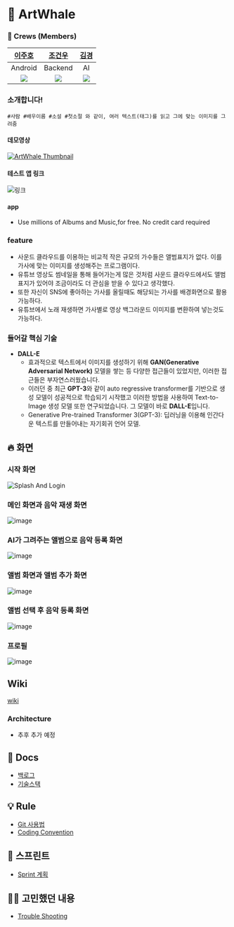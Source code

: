 # 🐳 ArtWhale

### 🙂 Crews (Members)

|[이주호](https://github.com/Zzu-h)|[조건우](https://github.com/gunwbro)|[김경](https://github.com/goldmirr)|
|:------:|:------:|:------:|
|Android|Backend|AI|
|<img src="https://avatars.githubusercontent.com/u/72387349?s=400&u=e30a4278a9a8590f0c13b6edffb305c464447c1d&v=4" />|<img src="https://avatars.githubusercontent.com/u/27036798?v=4" />|<img src="https://avatars.githubusercontent.com/u/69791751?v=4" />|

### 소개합니다!

`#사람 #배우이름 #소설 #첫소절 와 같이, 여러 텍스트(태그)를 읽고 그에 맞는 이미지를 그려줌`

#### 데모영상

[![ArtWhale Thumbnail](https://img.youtube.com/vi/OXIRyDrxv74/0.jpg)](https://youtu.be/OXIRyDrxv74)

#### 테스트 앱 링크

![링크](https://appdistribution.firebase.google.com/pub/i/65b526963dd35240)

#### app
- Use millions of Albums and Music,for free. No credit card required

### feature
- 사운드 클라우드를 이용하는 비교적 작은 규모의 가수들은 앨범표지가 없다. 이를 가사에 맞는 이미지를 생성해주는 프로그램이다.
- 유튜브 영상도 썸네일을 통해 들어가는게 많은 것처럼 사운드 클라우드에서도 앨범표지가 있어야 조금이라도 더 관심을 받을 수 있다고 생각했다.
- 또한 자신이 SNS에 좋아하는 가사를 올릴때도 해당되는 가사를 배경화면으로 활용가능하다.
- 유튜브에서 노래 재생하면 가사별로 영상 백그라운드 이미지를 변환하여 넣는것도 가능하다.

### 들어갈 핵심 기술
- **DALL-E**
    - 효과적으로 텍스트에서 이미지를 생성하기 위해 **GAN(Generative Adversarial Network)** 모델을 쌓는 등 다양한 접근들이 있었지만, 이러한 접근들은 부자연스러웠습니다.
    - 이러던 중 최근 **GPT-3**와 같이 auto regressive transformer를 기반으로 생성 모델이 성공적으로 학습되기 시작했고 이러한 방법을 사용하여 Text-to-Image 생성 모델 또한 연구되었습니다. 그 모델이 바로 **DALL-E**입니다.
    - Generative Pre-trained Transformer 3(GPT-3):  딥러닝을 이용해 인간다운 텍스트를 만들어내는 자기회귀 언어 모델.

## 🔥 화면
### 시작 화면
![Splash And Login](https://user-images.githubusercontent.com/72387349/196904527-1a18beff-d5bb-410f-a1ff-7621c6bf8b45.png)

### 메인 화면과 음악 재생 화면
![image](https://user-images.githubusercontent.com/72387349/196913136-2f717ec7-7db5-4a9d-83c3-c72a1f75d98e.png)

### AI가 그려주는 앨범으로 음악 등록 화면
![image](https://user-images.githubusercontent.com/72387349/196913980-6d8416b8-d537-4d0f-bd57-891de38210de.png)

### 앨범 화면과 앨범 추가 화면
![image](https://user-images.githubusercontent.com/72387349/196913301-96679a42-058f-4b6f-b9b8-4375a6a9a66c.png)

### 앨범 선택 후 음악 등록 화면
![image](https://user-images.githubusercontent.com/72387349/196913771-55eddeba-3406-4b15-9499-38c62fcf9cb2.png)

### 프로필
![image](https://user-images.githubusercontent.com/72387349/196914153-c51522aa-a945-474b-9ce0-76334eefd7d8.png)

## Wiki

[wiki](https://github.com/Zzu-h/ArtWhale/wiki)

### Architecture
- 추후 추가 예정

## 📖 Docs
- [백로그](https://docs.google.com/spreadsheets/d/1EWCzeyuHd38ZFyMhpaB6wYzsBp5sxYWA3xmMxVv6bCQ/edit?usp=sharing)
- [기술스택](https://github.com/Zzu-h/ArtWhale/wiki/Skill-Stack)

## 💡  Rule

- [Git 사용법](https://github.com/Zzu-h/ArtWhale/wiki/Git-%EC%82%AC%EC%9A%A9%EB%B2%95)
- [Coding Convention](https://github.com/Zzu-h/ArtWhale/wiki/Coding-Convention)

## 🚀 스프린트

- [Sprint 계획](https://github.com/Zzu-h/ArtWhale/wiki/Sprint-계획)

## 🧑‍💻 고민했던 내용

- [Trouble Shooting](https://github.com/Zzu-h/ArtWhale/wiki/Trouble-Shooting)
